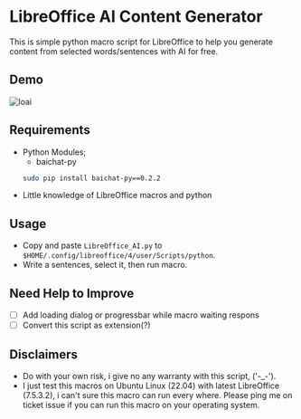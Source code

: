 # LibreOffice AI Content Generator

This is simple python macro script for LibreOffice to help you generate content from selected words/sentences with AI for free.  
## Demo
![loai](https://github.com/niizam/LibreOffice-Content-Generator/assets/45286708/34f1b848-f1fa-4508-aecf-28776dad9062)

## Requirements
- Python Modules;
    - baichat-py
    ```bash
    sudo pip install baichat-py==0.2.2
    ```
- Little knowledge of LibreOffice macros and python

## Usage
- Copy and paste `LibreOffice_AI.py` to `$HOME/.config/libreoffice/4/user/Scripts/python`.
- Write a sentences, select it, then run macro.

## Need Help to Improve 
- [ ] Add loading dialog or progressbar while macro waiting respons
- [ ] Convert this script as extension(?)

## Disclaimers
- Do with your own risk, i give no any warranty with this script, ('-_-').
- I just test this macros on Ubuntu Linux (22.04) with latest LibreOffice (7.5.3.2), i can't sure this macro can run every where. Please ping me on ticket issue if you can run this macro on your operating system.
